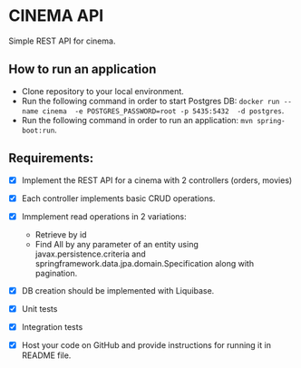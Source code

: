 # CINEMA API

Simple REST API for cinema.

## How to run an application
- Clone repository to your local environment. 
- Run the following command in order to start Postgres DB: `docker run --name cinema  -e POSTGRES_PASSWORD=root -p 5435:5432  -d postgres`.
- Run the following command in order to run an application: `mvn spring-boot:run`.


## Requirements:

- [x] Implement the REST API for a cinema with 2 controllers (orders, movies)
  
- [x] Each controller implements basic CRUD operations.

- [x] Immplement read operations in 2 variations: 
  - Retrieve by id
  - Find All by any parameter of an entity using javax.persistence.criteria and
    springframework.data.jpa.domain.Specification along with pagination.

- [x] DB creation should be implemented with Liquibase.
- [x] Unit tests
- [x] Integration tests 
- [x] Host your code on GitHub and provide instructions for running it in README file.
